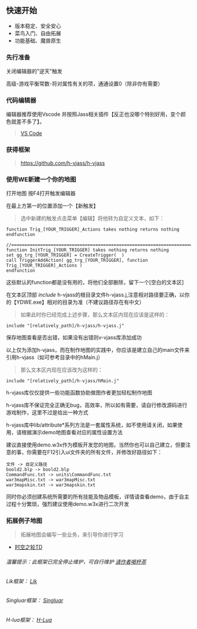 ## 快速开始

* 版本稳定、安全安心
* 菜鸟入门、自由拓展
* 功能基础、魔兽原生

### 先行准备

关闭编辑器的"逆天"触发

高级-游戏平衡常数-将对属性有关的项，通通设置0（除非你有需要）

### 代码编辑器

编辑器推荐使用Vscode 并按照Jass相关插件【反正也没哪个特别好用，变个颜色就差不多了】。

> <a target="_blank" href="https://code.visualstudio.com/">VS Code</a>

### 获得框架

> https://github.com/h-vjass/h-vjass

### 使用WE新建一个你的地图

打开地图 按F4打开触发编辑器

在最上方第一的位置添加一个【新触发】

> 选中新建的触发点击菜单【编辑】将他转为自定义文本，如下：

```
function Trig_[YOUR_TRIGGER]_Actions takes nothing returns nothing
endfunction

//===========================================================================
function InitTrig_[YOUR_TRIGGER] takes nothing returns nothing
set gg_trg_[YOUR_TRIGGER] = CreateTrigger(  )
call TriggerAddAction( gg_trg_[YOUR_TRIGGER], function Trig_[YOUR_TRIGGER]_Actions )
endfunction
```

这些默认的function都是没有用的，将他们全部删除，留下一个[空白的文本区]

在文本区顶部 *include* h-vjass的根目录文件h-vjass.j,注意相对路径要正确，以你的【YDWE.exe】相对的目录为准（不建议路径存在有中文）

> 如果此时你已经完成上述步骤，那么文本区内现在应该是这样的：

```
include "[relatively_path]/h-vjass/h-vjass.j"
```

保存地图查看是否出错，如果没有出错则v-vjass库添加成功

以上仅为添加h-vjass，而在制作地图的实践中，你应该是建立自己的main文件来引用h-vjass（如可参考目录中的hMain.j）

> 那么文本区内现在应该改为这样的：

```
include "[relatively_path]/h-vjass/hMain.j"
```

h-vjass库仅仅提供一些功能函数协助做图作者更加轻松制作地图

h-vjass库不保证完全正确无bug，高效率，所以如有需要，请自行修改源码进行游戏制作，这里不过是给出一种方式

h-vjass库中lib/attribute*系列方法是一套属性系统，如不使用请关闭，如果使用，请根据演示demo地图查看对应的属性设置方法

建议直接使用demo.w3x作为模板开发您的地图，当然你也可以自己建立，但要注意的事，你需要在F12引入ui文件夹的所有文件，并修改好路径如下：

```
文件 -> 自定义路径
boold2.blp -> boold2.blp
CommandFunc.txt -> units\CommandFunc.txt
war3mapMisc.txt -> war3mapMisc.txt
war3mapskin.txt -> war3mapskin.txt
```

同时你必须创建系统所需要的所有技能及物品模板，详情请查看demo，由于自主过程十分繁琐，强烈建议使用demo.w3x进行二次开发

### 拓展例子地图

> 拓展地图会编写一些业务，来引导你进行学习

* <a target="_blank" href="https://github.com/h-vjass/hyper-space-td">时空之轮TD</a>

###### 温馨提示：此框架已完全停止维护，可自行维护 <a target="_blank" href="https://afdian.net/a/hunzsig">请作者喝杯茶</a>

###### Lik框架： <a target="_blank" href="https://lik.hunzsig.com">Lik</a>

###### Singluar框架： <a target="_blank" href="https://singluar.hunzsig.com">Singluar</a>

###### H-lua框架： <a target="_blank" href="https://h-lua.hunzsig.com">H-Lua</a>
